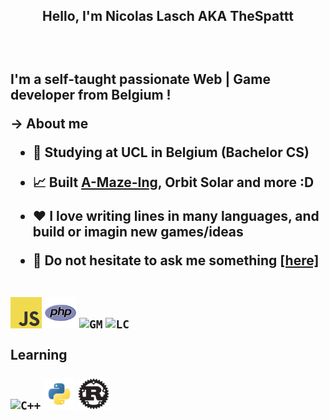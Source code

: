 <h2 align="center">Hello, I'm Nicolas Lasch AKA TheSpattt<h2>

<br>

I'm a self-taught passionate Web | Game developer from Belgium !

**→ About me**

- 💼 Studying at UCL in Belgium (Bachelor CS)

- 📈 Built <a href="https://thespattt.itch.io/amazing" target="_blank">A-Maze-Ing<a>, Orbit Solar and more :D

- ❤️ I love writing lines in many languages, and build or imagin new games/ideas

- 💬 Do not hesitate to ask me something <a href="https://github.com/SuperSpatule" target="_blank">[here]</a>
<br>
<code><img height="50" alt="javascript" src="https://raw.githubusercontent.com/github/explore/80688e429a7d4ef2fca1e82350fe8e3517d3494d/topics/javascript/javascript.png"></code>
<code><img height="50" alt="PHP" src="https://raw.githubusercontent.com/github/explore/80688e429a7d4ef2fca1e82350fe8e3517d3494d/topics/php/php.png"></code>
<code><img height="50" alt="GM" src="https://yasanacademy.ir/wp-content/uploads/2020/01/gamemaker.png"></code>
<code><img height="50" alt="LC" src="https://dl2.macupdate.com/images/icons256/7149.png?d=1500329343"></code>
<br>
<br>
Learning
<br>
<br>
<code><img height="50" alt="C++" src="https://raw.githubusercontent.com/isocpp/logos/master/cpp_logo.png"></code>
<code><img height="50" alt="python" src="https://raw.githubusercontent.com/github/explore/80688e429a7d4ef2fca1e82350fe8e3517d3494d/topics/python/python.png"></code>
  <code><img height="50" alt="rust" src="https://raw.githubusercontent.com/github/explore/80688e429a7d4ef2fca1e82350fe8e3517d3494d/topics/rust/rust.png"></code>

